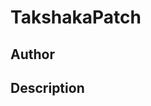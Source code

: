 # TakshakaPatch

## Author

<!-- Insert Your Name Here -->

## Description

<!-- Describe your example here -->
